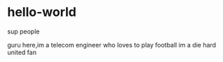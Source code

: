 # hello-world

sup people

guru here,im a telecom engineer who loves to play football 
im a die hard united fan
